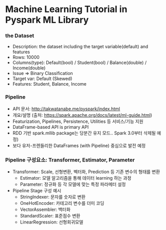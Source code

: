 # Machine Learning Tutorial in Pyspark ML Library

### the Dataset
  - Description: the dataset including the target variable(default) and features
  - Rows: 10000
  - Columns(type): Default(bool) / Student(bool) / Balance(double) / Income(double)
  - Issue => Binary Classification
  - Target var: Default (Skewed)
  - Features: Student, Balance, Income

### Pipeline
  - API 문서: http://takwatanabe.me/pyspark/index.html
  - 개요/설명 (출처: https://spark.apache.org/docs/latest/ml-guide.html)
  - Featurization, Pipelines, Persistence, Utilities 등 서비스/기능 지원
  - DataFrame-based API is primary API 
  - RDD 기반 spark.mllib package는 당분간 유지 모드.. Spark 3.0부터 삭제될 예정)
  - 보다 유저-프렌들리한 DataFrames (with Pipeline) 중심으로 발전 예정

### Pipeline 구성요소: Transformer, Estimator, Parameter
  - Transformer: Scale, 선형변환, 벡터화, Prediction 등 기존 변수의 형태를 변환
    - Estimator: 모델 알고리즘을 통해 데이터 learning 하는 과정
    - Parameter: 정규화 등 각 모델에 맞는 특정 파라메터 설정
  - Pipeline Stage 구성 예시
    - StringIndexer: 문자를 숫자로 변환
    - OneHotEncoder: 카테고리 변수를 더미 코딩
    - VectorAssembler: 백터화
    - StandardScaler: 표준점수 변환
    - LinearRegression: 선형회귀모델


